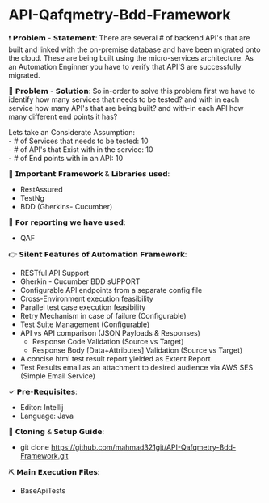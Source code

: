 # API-Qafqmetry-Bdd-Framework

❗️ 𝗣𝗿𝗼𝗯𝗹𝗲𝗺 - 𝗦𝘁𝗮𝘁𝗲𝗺𝗲𝗻𝘁: There are several # of backend API's that are built and linked with the on-premise database and have been migrated onto the cloud. These are being built using the micro-services architecture. As an Automation Enginner you have to verify that API'S are successfully migrated.

🔪 𝗣𝗿𝗼𝗯𝗹𝗲𝗺 - 𝗦𝗼𝗹𝘂𝘁𝗶𝗼𝗻: So in-order to solve this problem first we have to identify how many services that needs to be tested? and with in each service how many API's that are being built? and with-in each API how many different end points it has?

<p>Lets take an Considerate Assumption:</br>
- # of Services that needs to be tested: 10</br>
- # of API's that Exist with in the service: 10</br>
- # of End points with in an API: 10</br></p>

📐 𝗜𝗺𝗽𝗼𝗿𝘁𝗮𝗻𝘁 𝗙𝗿𝗮𝗺𝗲𝘄𝗼𝗿𝗸 & 𝗟𝗶𝗯𝗿𝗮𝗿𝗶𝗲𝘀 𝘂𝘀𝗲𝗱:
- RestAssured
- TestNg
- BDD (Gherkins- Cucumber)

📜 𝗙𝗼𝗿 𝗿𝗲𝗽𝗼𝗿𝘁𝗶𝗻𝗴 𝘄𝗲 𝗵𝗮𝘃𝗲 𝘂𝘀𝗲𝗱:
- QAF

👉 𝗦𝗶𝗹𝗲𝗻𝘁 𝗙𝗲𝗮𝘁𝘂𝗿𝗲𝘀 𝗼𝗳 𝗔𝘂𝘁𝗼𝗺𝗮𝘁𝗶𝗼𝗻 𝗙𝗿𝗮𝗺𝗲𝘄𝗼𝗿𝗸:
- RESTful API Support</br>
- Gherkin - Cucumber BDD sUPPORT </br>
- Configurable API endpoints from a separate config file</br>
- Cross-Environment execution feasibility</br>
- Parallel test case execution feasibility</br>
- Retry Mechanism in case of failure (Configurable)</br>
- Test Suite Management (Configurable)</br>
- API vs API comparison (JSON Payloads & Responses)</br>
  - Response Code Validation (Source vs Target)</br>
  - Response Body [Data+Attributes] Validation (Source vs Target)</br>
- A concise html test result report yielded as Extent Report</br>
- Test Results email as an attachment to desired audience via AWS SES (Simple Email Service)</br>

✓ 𝗣𝗿𝗲-𝗥𝗲𝗾𝘂𝗶𝘀𝗶𝘁𝗲𝘀:
- Editor: Intellij
- Language: Java

🎲 𝗖𝗹𝗼𝗻𝗶𝗻𝗴 & 𝗦𝗲𝘁𝘂𝗽 𝗚𝘂𝗶𝗱𝗲:
- git clone https://github.com/mahmad321git/API-Qafqmetry-Bdd-Framework.git

⛏ 𝗠𝗮𝗶𝗻 𝗘𝘅𝗲𝗰𝘂𝘁𝗶𝗼𝗻 𝗙𝗶𝗹𝗲𝘀:
- BaseApiTests
